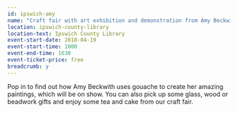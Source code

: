 ```yaml
---
id: ipswich-amy
name: "Craft fair with art exhibition and demonstration from Amy Beckwith"
location: ipswich-county-library
location-text: Ipswich County Library
event-start-date: 2018-04-19
event-start-time: 1000
event-end-time: 1630
event-ticket-price: free
breadcrumb: y
---
```


Pop in to find out how Amy Beckwith uses gouache to create her amazing paintings, which will be on show. You can also pick up some glass, wood or beadwork gifts and enjoy some tea and cake from our craft fair.

